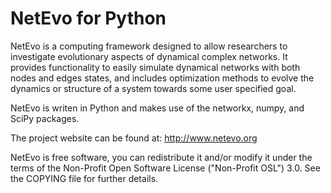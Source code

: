 NetEvo for Python
=================

NetEvo is a computing framework designed to allow researchers to investigate evolutionary aspects of dynamical complex networks. It provides functionality to easily simulate dynamical networks with both nodes and edges states, and includes optimization methods to evolve the dynamics or structure of a system towards some user specified goal.
    
NetEvo is writen in Python and makes use of the networkx, numpy, and SciPy packages.

The project website can be found at: http://www.netevo.org

NetEvo is free software, you can redistribute it and/or modify it under the terms of the Non-Profit Open Software License ("Non-Profit OSL") 3.0. See the COPYING file for further details.
